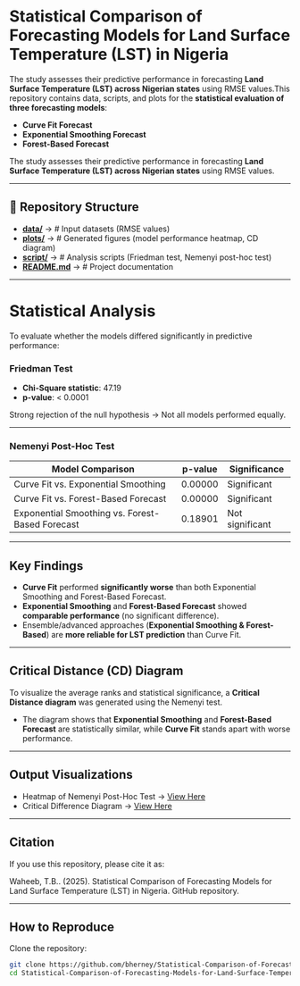 # Statistical Comparison of Forecasting Models for Land Surface Temperature (LST) in Nigeria

The study assesses their predictive performance in forecasting **Land Surface Temperature (LST) across Nigerian states** using RMSE values.This repository contains data, scripts, and plots for the **statistical evaluation of three forecasting models**:

- **Curve Fit Forecast**
- **Exponential Smoothing Forecast**
- **Forest-Based Forecast**

The study assesses their predictive performance in forecasting **Land Surface Temperature (LST) across Nigerian states** using RMSE values.

---

## 📂 Repository Structure

- [**data/**](/data/) → # Input datasets (RMSE values)
- [**plots/**](plots/) → # Generated figures (model performance heatmap, CD diagram) 
- [**script/**](script/) → # Analysis scripts (Friedman test, Nemenyi post-hoc test)  
- [**README.md**](README.md) → # Project documentation

---

# Statistical Analysis

To evaluate whether the models differed significantly in predictive performance:

### Friedman Test
- **Chi-Square statistic**: 47.19  
- **p-value**: < 0.0001  

Strong rejection of the null hypothesis → Not all models performed equally.

---

### Nemenyi Post-Hoc Test

| Model Comparison | p-value   | Significance |
|------------------|-----------|--------------|
| Curve Fit vs. Exponential Smoothing | 0.00000 | Significant |
| Curve Fit vs. Forest-Based Forecast | 0.00000 | Significant |
| Exponential Smoothing vs. Forest-Based Forecast | 0.18901 | Not significant |

---

## Key Findings

- **Curve Fit** performed **significantly worse** than both Exponential Smoothing and Forest-Based Forecast.  
- **Exponential Smoothing** and **Forest-Based Forecast** showed **comparable performance** (no significant difference).  
- Ensemble/advanced approaches (**Exponential Smoothing & Forest-Based**) are **more reliable for LST prediction** than Curve Fit.  

---

## Critical Distance (CD) Diagram

To visualize the average ranks and statistical significance, a **Critical Distance diagram** was generated using the Nemenyi test.  
- The diagram shows that **Exponential Smoothing** and **Forest-Based Forecast** are statistically similar, while **Curve Fit** stands apart with worse performance.

---

## Output Visualizations
- Heatmap of Nemenyi Post-Hoc Test → [View Here](plots/heatmap.png)
- Critical Difference Diagram → [View Here](plots/Critical_Difference_Diagram.png)

---

## Citation

If you use this repository, please cite it as:

Waheeb, T.B.. (2025). Statistical Comparison of Forecasting Models for Land Surface Temperature (LST) in Nigeria. GitHub repository. 

---

## How to Reproduce

Clone the repository:
   ```bash
   git clone https://github.com/bherney/Statistical-Comparison-of-Forecasting-Models-for-Land-Surface-Temperature.git
   cd Statistical-Comparison-of-Forecasting-Models-for-Land-Surface-Temperature

